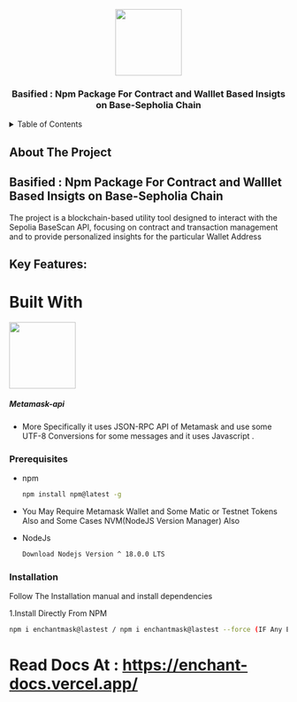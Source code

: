 <div align="center">
 <img src="https://github.com/user-attachments/assets/8eac61c9-6b07-4ec2-9740-28c9043a6c90" height="120px" width="120px" />
  <h3 align="center">Basified : Npm Package For Contract and Walllet Based Insigts on Base-Sepholia Chain</h3>
</div>
<details>
  <summary>Table of Contents</summary>
  <ol>
    <li>
      <a href="#about-the-project">About The Project</a>
      <ul>
        <li><a href="#built-with">Built With</a></li>
      </ul>
    </li>
    <li>
      <a href="#getting-started">Getting Started</a>
      <ul>
        <li><a href="#prerequisites">Prerequisites</a></li>
        <li><a href="#installation">Installation</a></li>
      </ul>
    </li>
    <li><a href="#usage">Usage</a></li>
  </ol>
</details>

## About The Project

 ##  Basified : Npm Package For Contract and Walllet Based Insigts on Base-Sepholia Chain
The project is a blockchain-based utility tool designed to interact with the Sepolia BaseScan API, focusing on contract and transaction management  and to provide personalized insights for the particular Wallet Address 

## Key Features:


# Built With 
 <div>
  <img src="https://github.com/Adidem23/EnchantMask/assets/124609794/2a5e894a-a648-4169-87d5-b7f4b16e3255" height="120px" width="120px"  />
  <h5>Metamask-api</h3>
 </div>

- More Specifically it uses JSON-RPC API of Metamask and use some UTF-8 Conversions for some messages and it uses Javascript . 

### Prerequisites

* npm
  ```sh
  npm install npm@latest -g
  ```
* You May Require Metamask Wallet and Some Matic or Testnet Tokens Also and Some Cases NVM(NodeJS Version Manager) Also 
  
* NodeJs
  ```sh
  Download Nodejs Version ^ 18.0.0 LTS 
  ```

### Installation
Follow The Installation manual and install dependencies 

1.Install Directly From NPM 
   ```sh
npm i enchantmask@lastest / npm i enchantmask@lastest --force (IF Any Error Occurs)
   ```

# Read Docs At : https://enchant-docs.vercel.app/


